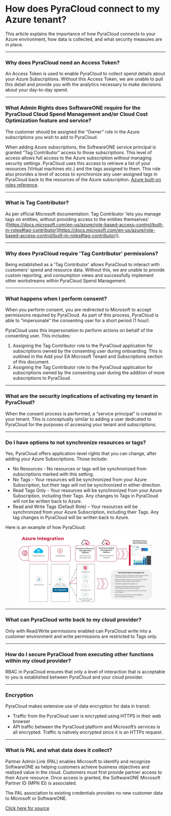 # How does PyraCloud connect to my Azure tenant?

This article explains the importance of how PyraCloud connects to your Azure environment, how data is collected, and what security measures are in place.

***

### **Why does PyraCloud need an Access Token?**

An Access Token is used to enable PyraCloud to collect spend details about your Azure Subscriptions. Without this Access Token, we are unable to pull this detail and provide you with the analytics necessary to make decisions about your day-to-day spend.

***

### **What Admin Rights does SoftwareONE require for the PyraCloud Cloud Spend Management and/or Cloud Cost Optimization feature and service?**

The customer should be assigned the “Owner” role in the Azure subscriptions you wish to add to PyraCloud.

When adding Azure subscriptions, the SoftwareONE service principal is granted “Tag Contributor” access to those subscriptions. This level of access allows full access to the Azure subscription _without_ managing security settings. PyraCloud uses this access to retrieve a list of your resources (Virtual machines etc.) and the tags assigned to them. This role also provides a level of access to synchronize any user-assigned tags in PyraCloud back to the resources of the Azure subscription.  [Azure built-on roles reference](https://docs.microsoft.com/en-us/azure/active-directory/role-based-access-built-in-roles).

***

### **What is Tag Contributor**?

As per official Microsoft documentation: Tag Contributor 'lets you manage tags on entities, without providing access to the entities themselves' ([https://docs.microsoft.com/en-us/azure/role-based-access-control/built-in-roles#tag-contributor](https://docs.microsoft.com/en-us/azure/role-based-access-control/built-in-roles#tag-contributor)).

***

### **Why does PyraCloud require 'Tag Contributor' permissions?**

Being established as a 'Tag Contributor' allows PyraCloud to interact with customers' spend and resource data. Without this, we are unable to provide custom reporting, and consumption views and successfully implement other workstreams within PyraCloud Spend Management.

***

### **What happens when I perform consent?**

When you perform consent, you are redirected to Microsoft to accept permissions required by PyraCloud. As part of this process, PyraCloud is able to “impersonate” the consenting user for a short period (1 hour).

PyraCloud uses this impersonation to perform actions on behalf of the consenting user. This includes:

1. Assigning the Tag Contributor role to the PyraCloud application for subscriptions owned by the consenting user during onboarding. This is outlined in the Add your EA Microsoft Tenant and Subscriptions section of this document.
2. Assigning the Tag Contributor role to the PyraCloud application for subscriptions owned by the consenting user during the addition of more subscriptions to PyraCloud.&#x20;

***

### **What are the security implications of activating my tenant in PyraCloud?**

When the consent process is performed, a “service principal” is created in your tenant. This is conceptually similar to adding a user dedicated to PyraCloud for the purposes of accessing your tenant and subscriptions.

***

### **Do I have options to not synchronize resources or tags?**

Yes, PyraCloud offers application-level rights that you can change, after adding your Azure Subscriptions. Those include:

* No Resources - No resources or tags will be synchronized from subscriptions marked with this setting.
* No Tags – Your resources will be synchronized from your Azure Subscription, but their tags will not be synchronized in either direction.
* Read Tags Only - Your resources will be synchronized from your Azure Subscription, including their Tags. Any changes to Tags in PyraCloud will not be written back to Azure.
* Read and Write Tags (Default Role) – Your resources will be synchronized from your Azure Subscription, including their Tags. Any tag changes in PyraCloud will be written back to Azure.

Here is an example of how PyraCloud:

<figure><img src="../../.gitbook/assets/image (17) (1).png" alt=""><figcaption></figcaption></figure>

***

### **What can PyraCloud write back to my cloud provider?**

Only with Read/Write permissions enabled can PyraCloud write into a customer environment and write permissions are restricted to Tags only.

***

### **How do I secure PyraCloud from executing other functions within my cloud provider?**

RBAC in PyraCloud ensures that only a level of interaction that is acceptable to you is established between PyraCloud and your cloud provider.

***

### **Encryption**

PyraCloud makes extensive use of data encryption for data in transit:

* Traffic from the PyraCloud user is encrypted using HTTPS in their web browser
* API traffic between the PyraCloud platform and Microsoft’s services is all encrypted. Traffic is natively encrypted since it is an HTTPs request.

***

### **What is PAL and what data does it collect?**

Partner Admin Link (PAL) enables Microsoft to identify and recognize SoftwareONE as helping customers achieve business objectives and realized value in the cloud. Customers must first provide partner access to their Azure resource. Once access is granted, the SoftwareONE Microsoft Partner ID (MPN ID) is associated.

The PAL association to existing credentials provides no new customer data to Microsoft or SoftwareONE.

[Click here for source](https://docs.microsoft.com/en-us/azure/cost-management-billing/manage/link-partner-id)
